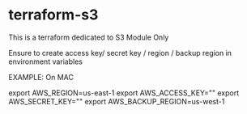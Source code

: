 # terraform-s3
This is a terraform dedicated to S3 Module Only

Ensure to create access key/ secret key / region / backup region in environment variables

EXAMPLE: On MAC

export AWS_REGION=us-east-1
export AWS_ACCESS_KEY=""
export AWS_SECRET_KEY=""
export AWS_BACKUP_REGION=us-west-1

